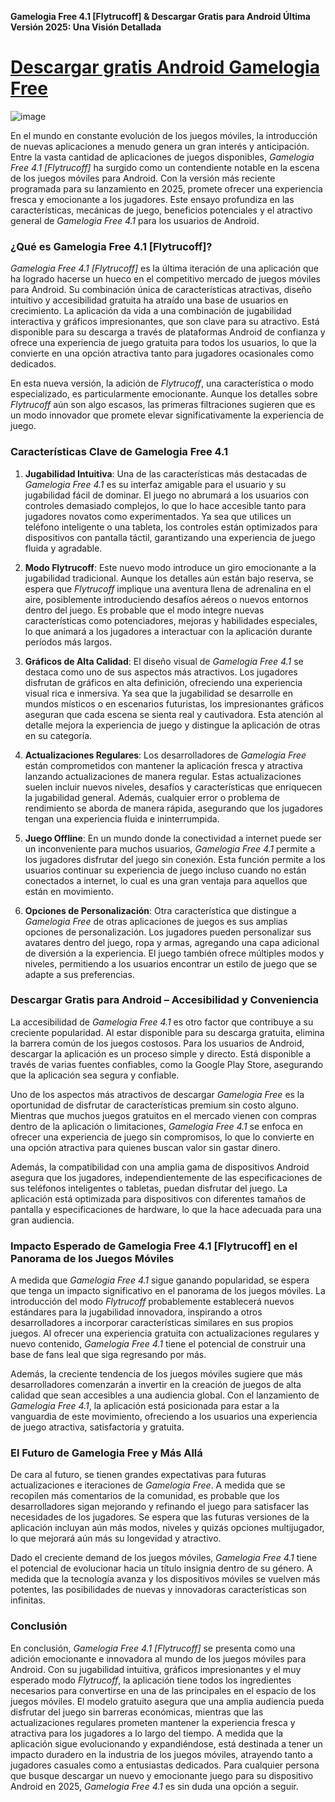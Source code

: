 **Gamelogia Free 4.1 [Flytrucoff] & Descargar Gratis para Android Última Versión 2025: Una Visión Detallada**

# [Descargar gratis Android Gamelogia Free](https://gamelogia-free.es.modfyp.com/)

![image](https://github.com/user-attachments/assets/3174b983-318e-43ab-8370-418f7e14ff29)

En el mundo en constante evolución de los juegos móviles, la introducción de nuevas aplicaciones a menudo genera un gran interés y anticipación. Entre la vasta cantidad de aplicaciones de juegos disponibles, *Gamelogia Free 4.1 [Flytrucoff]* ha surgido como un contendiente notable en la escena de los juegos móviles para Android. Con la versión más reciente programada para su lanzamiento en 2025, promete ofrecer una experiencia fresca y emocionante a los jugadores. Este ensayo profundiza en las características, mecánicas de juego, beneficios potenciales y el atractivo general de *Gamelogia Free 4.1* para los usuarios de Android.

### ¿Qué es Gamelogia Free 4.1 [Flytrucoff]?

*Gamelogia Free 4.1 [Flytrucoff]* es la última iteración de una aplicación que ha logrado hacerse un hueco en el competitivo mercado de juegos móviles para Android. Su combinación única de características atractivas, diseño intuitivo y accesibilidad gratuita ha atraído una base de usuarios en crecimiento. La aplicación da vida a una combinación de jugabilidad interactiva y gráficos impresionantes, que son clave para su atractivo. Está disponible para su descarga a través de plataformas Android de confianza y ofrece una experiencia de juego gratuita para todos los usuarios, lo que la convierte en una opción atractiva tanto para jugadores ocasionales como dedicados.

En esta nueva versión, la adición de *Flytrucoff*, una característica o modo especializado, es particularmente emocionante. Aunque los detalles sobre *Flytrucoff* aún son algo escasos, las primeras filtraciones sugieren que es un modo innovador que promete elevar significativamente la experiencia de juego.

### Características Clave de Gamelogia Free 4.1

1. **Jugabilidad Intuitiva**: Una de las características más destacadas de *Gamelogia Free 4.1* es su interfaz amigable para el usuario y su jugabilidad fácil de dominar. El juego no abrumará a los usuarios con controles demasiado complejos, lo que lo hace accesible tanto para jugadores novatos como experimentados. Ya sea que utilices un teléfono inteligente o una tableta, los controles están optimizados para dispositivos con pantalla táctil, garantizando una experiencia de juego fluida y agradable.

2. **Modo Flytrucoff**: Este nuevo modo introduce un giro emocionante a la jugabilidad tradicional. Aunque los detalles aún están bajo reserva, se espera que *Flytrucoff* implique una aventura llena de adrenalina en el aire, posiblemente introduciendo desafíos aéreos o nuevos entornos dentro del juego. Es probable que el modo integre nuevas características como potenciadores, mejoras y habilidades especiales, lo que animará a los jugadores a interactuar con la aplicación durante períodos más largos.

3. **Gráficos de Alta Calidad**: El diseño visual de *Gamelogia Free 4.1* se destaca como uno de sus aspectos más atractivos. Los jugadores disfrutan de gráficos en alta definición, ofreciendo una experiencia visual rica e inmersiva. Ya sea que la jugabilidad se desarrolle en mundos místicos o en escenarios futuristas, los impresionantes gráficos aseguran que cada escena se sienta real y cautivadora. Esta atención al detalle mejora la experiencia de juego y distingue la aplicación de otras en su categoría.

4. **Actualizaciones Regulares**: Los desarrolladores de *Gamelogia Free* están comprometidos con mantener la aplicación fresca y atractiva lanzando actualizaciones de manera regular. Estas actualizaciones suelen incluir nuevos niveles, desafíos y características que enriquecen la jugabilidad general. Además, cualquier error o problema de rendimiento se aborda de manera rápida, asegurando que los jugadores tengan una experiencia fluida e ininterrumpida.

5. **Juego Offline**: En un mundo donde la conectividad a internet puede ser un inconveniente para muchos usuarios, *Gamelogia Free 4.1* permite a los jugadores disfrutar del juego sin conexión. Esta función permite a los usuarios continuar su experiencia de juego incluso cuando no están conectados a internet, lo cual es una gran ventaja para aquellos que están en movimiento.

6. **Opciones de Personalización**: Otra característica que distingue a *Gamelogia Free* de otras aplicaciones de juegos es sus amplias opciones de personalización. Los jugadores pueden personalizar sus avatares dentro del juego, ropa y armas, agregando una capa adicional de diversión a la experiencia. El juego también ofrece múltiples modos y niveles, permitiendo a los usuarios encontrar un estilo de juego que se adapte a sus preferencias.

### Descargar Gratis para Android – Accesibilidad y Conveniencia

La accesibilidad de *Gamelogia Free 4.1* es otro factor que contribuye a su creciente popularidad. Al estar disponible para su descarga gratuita, elimina la barrera común de los juegos costosos. Para los usuarios de Android, descargar la aplicación es un proceso simple y directo. Está disponible a través de varias fuentes confiables, como la Google Play Store, asegurando que la aplicación sea segura y confiable.

Uno de los aspectos más atractivos de descargar *Gamelogia Free* es la oportunidad de disfrutar de características premium sin costo alguno. Mientras que muchos juegos gratuitos en el mercado vienen con compras dentro de la aplicación o limitaciones, *Gamelogia Free 4.1* se enfoca en ofrecer una experiencia de juego sin compromisos, lo que lo convierte en una opción atractiva para quienes buscan valor sin gastar dinero.

Además, la compatibilidad con una amplia gama de dispositivos Android asegura que los jugadores, independientemente de las especificaciones de sus teléfonos inteligentes o tabletas, puedan disfrutar del juego. La aplicación está optimizada para dispositivos con diferentes tamaños de pantalla y especificaciones de hardware, lo que la hace adecuada para una gran audiencia.

### Impacto Esperado de Gamelogia Free 4.1 [Flytrucoff] en el Panorama de los Juegos Móviles

A medida que *Gamelogia Free 4.1* sigue ganando popularidad, se espera que tenga un impacto significativo en el panorama de los juegos móviles. La introducción del modo *Flytrucoff* probablemente establecerá nuevos estándares para la jugabilidad innovadora, inspirando a otros desarrolladores a incorporar características similares en sus propios juegos. Al ofrecer una experiencia gratuita con actualizaciones regulares y nuevo contenido, *Gamelogia Free 4.1* tiene el potencial de construir una base de fans leal que siga regresando por más.

Además, la creciente tendencia de los juegos móviles sugiere que más desarrolladores comenzarán a invertir en la creación de juegos de alta calidad que sean accesibles a una audiencia global. Con el lanzamiento de *Gamelogia Free 4.1*, la aplicación está posicionada para estar a la vanguardia de este movimiento, ofreciendo a los usuarios una experiencia de juego atractiva, satisfactoria y gratuita.

### El Futuro de Gamelogia Free y Más Allá

De cara al futuro, se tienen grandes expectativas para futuras actualizaciones e iteraciones de *Gamelogia Free*. A medida que se recopilen más comentarios de la comunidad, es probable que los desarrolladores sigan mejorando y refinando el juego para satisfacer las necesidades de los jugadores. Se espera que las futuras versiones de la aplicación incluyan aún más modos, niveles y quizás opciones multijugador, lo que mejorará aún más su longevidad y atractivo.

Dado el creciente demand de los juegos móviles, *Gamelogia Free 4.1* tiene el potencial de evolucionar hacia un título insignia dentro de su género. A medida que la tecnología avanza y los dispositivos móviles se vuelven más potentes, las posibilidades de nuevas y innovadoras características son infinitas.

### Conclusión

En conclusión, *Gamelogia Free 4.1 [Flytrucoff]* se presenta como una adición emocionante e innovadora al mundo de los juegos móviles para Android. Con su jugabilidad intuitiva, gráficos impresionantes y el muy esperado modo *Flytrucoff*, la aplicación tiene todos los ingredientes necesarios para convertirse en una de las principales en el espacio de los juegos móviles. El modelo gratuito asegura que una amplia audiencia pueda disfrutar del juego sin barreras económicas, mientras que las actualizaciones regulares prometen mantener la experiencia fresca y atractiva para los jugadores a lo largo del tiempo. A medida que la aplicación sigue evolucionando y expandiéndose, está destinada a tener un impacto duradero en la industria de los juegos móviles, atrayendo tanto a jugadores casuales como a entusiastas dedicados. Para cualquier persona que busque descargar un nuevo y emocionante juego para su dispositivo Android en 2025, *Gamelogia Free 4.1* es sin duda una opción a seguir.
